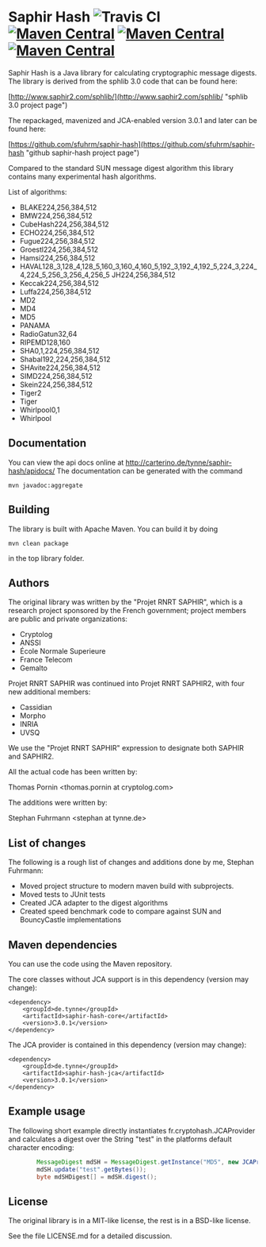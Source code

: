 # Saphir Hash ![Travis CI](https://travis-ci.org/sfuhrm/saphir-hash.svg?branch=master) [![Maven Central](https://maven-badges.herokuapp.com/maven-central/de.tynne/saphir-hash/badge.svg)](https://maven-badges.herokuapp.com/maven-central/de.tynne/saphir-hash) [![Maven Central](https://maven-badges.herokuapp.com/maven-central/de.tynne/saphir-hash-core/badge.svg)](https://maven-badges.herokuapp.com/maven-central/de.tynne/saphir-hash-core) [![Maven Central](https://maven-badges.herokuapp.com/maven-central/de.tynne/saphir-hash-jca/badge.svg)](https://maven-badges.herokuapp.com/maven-central/de.tynne/saphir-hash-jca) 


Saphir Hash is a Java library for calculating cryptographic message digests.
The library is derived from the sphlib 3.0 code that can be found here:

[http://www.saphir2.com/sphlib/](http://www.saphir2.com/sphlib/ "sphlib 3.0 project page")

The repackaged, mavenized and JCA-enabled version 3.0.1 and later can be found here:

[https://github.com/sfuhrm/saphir-hash](https://github.com/sfuhrm/saphir-hash "github saphir-hash project page")

Compared to the standard SUN message digest algorithm this library
contains many experimental hash algorithms.

List of algorithms:

* BLAKE224,256,384,512
* BMW224,256,384,512
* CubeHash224,256,384,512
* ECHO224,256,384,512
* Fugue224,256,384,512
* Groestl224,256,384,512
* Hamsi224,256,384,512
* HAVAL128_3,128_4,128_5,160_3,160_4,160_5,192_3,192_4,192_5,224_3,224_4,224_5,256_3,256_4,256_5
JH224,256,384,512
* Keccak224,256,384,512
* Luffa224,256,384,512
* MD2
* MD4
* MD5
* PANAMA
* RadioGatun32,64
* RIPEMD128,160
* SHA0,1,224,256,384,512
* Shabal192,224,256,384,512
* SHAvite224,256,384,512
* SIMD224,256,384,512
* Skein224,256,384,512
* Tiger2
* Tiger
* Whirlpool0,1
* Whirlpool

## Documentation

You can view the api docs online at http://carterino.de/tynne/saphir-hash/apidocs/
The documentation can be generated with the command

	mvn javadoc:aggregate

## Building

The library is built with Apache Maven. You can build it by
doing

	mvn clean package
	
in the top library folder.


## Authors

The original library was written by the "Projet RNRT SAPHIR", 
which is a research project sponsored by the French government; 
project members are public and private organizations:

* Cryptolog
* ANSSI
* École Normale Superieure
* France Telecom
* Gemalto

Projet RNRT SAPHIR was continued into Projet RNRT SAPHIR2, with four new additional members:

* Cassidian
* Morpho
* INRIA
* UVSQ

We use the "Projet RNRT SAPHIR" expression to designate both SAPHIR and SAPHIR2.

All the actual code has been written by:

   Thomas Pornin &lt;thomas.pornin at cryptolog.com&gt;
   
The additions were written by:

   Stephan Fuhrmann &lt;stephan at tynne.de&gt;

## List of changes

The following is a rough list of changes and additions done by me,
Stephan Fuhrmann:

* Moved project structure to modern maven build with subprojects.
* Moved tests to JUnit tests
* Created JCA adapter to the digest algorithms
* Created speed benchmark code to compare against SUN and BouncyCastle implementations

## Maven dependencies

You can use the code using the Maven repository.

The core classes without JCA support is in this dependency (version may change):

```
<dependency>
	<groupId>de.tynne</groupId>
	<artifactId>saphir-hash-core</artifactId>
	<version>3.0.1</version>
</dependency>
```

The JCA provider is contained in this dependency (version may change):

```
<dependency>
	<groupId>de.tynne</groupId>
	<artifactId>saphir-hash-jca</artifactId>
	<version>3.0.1</version>
</dependency>
```

## Example usage

The following short example directly instantiates
fr.cryptohash.JCAProvider and calculates a digest over
the String "test" in the platforms default character encoding:

```java
        MessageDigest mdSH = MessageDigest.getInstance("MD5", new JCAProvider());
        mdSH.update("test".getBytes());
        byte mdSHDigest[] = mdSH.digest();
```


## License

The original library is in a MIT-like license, the rest is in a BSD-like license.

See the file LICENSE.md for a detailed discussion.
